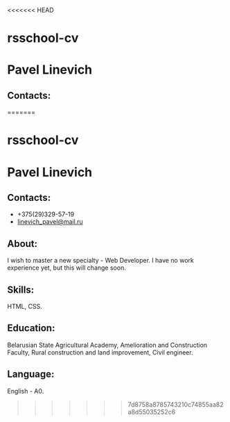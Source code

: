 <<<<<<< HEAD
# rsschool-cv   
# Pavel Linevich   
## Contacts:  
=======
# rsschool-cv   
# Pavel Linevich   
## Contacts:   
* +375(29)329-57-19   
* linevich_pavel@mail.ru   
## About:   
I wish to master a new specialty - Web Developer. I have no work experience yet, but this will change soon.   
## Skills:   
HTML, CSS.
## Education:
Belarusian State Agricultural Academy, Amelioration and Construction Faculty, Rural construction and land improvement, Civil engineer.   
## Language:   
English - A0.
>>>>>>> 7d8758a8785743210c74855aa82a8d55035252c6
